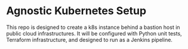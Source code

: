 # Agnostic Kubernetes Setup

This repo is designed to create a k8s instance behind a bastion host in public cloud infrastructures.  It will be configured with Python unit tests, Terraform infrastructure, and designed to run as a Jenkins pipeline.